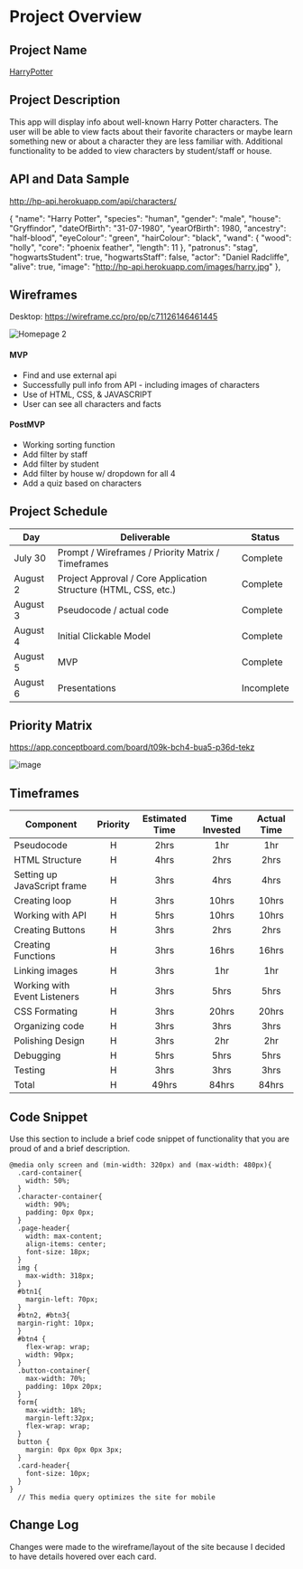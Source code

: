 # Project Overview

## Project Name
[HarryPotter](https://tiffanybibby.github.io/HarryPotter/)

## Project Description

This app will display info about well-known Harry Potter characters. The user will be able to view facts about their favorite characters or maybe learn something new or about a character they are less familiar with. Additional functionality to be added to view characters by student/staff or house.

## API and Data Sample

http://hp-api.herokuapp.com/api/characters/

{
        "name": "Harry Potter",
        "species": "human",
        "gender": "male",
        "house": "Gryffindor",
        "dateOfBirth": "31-07-1980",
        "yearOfBirth": 1980,
        "ancestry": "half-blood",
        "eyeColour": "green",
        "hairColour": "black",
        "wand": {
            "wood": "holly",
            "core": "phoenix feather",
            "length": 11
        },
        "patronus": "stag",
        "hogwartsStudent": true,
        "hogwartsStaff": false,
        "actor": "Daniel Radcliffe",
        "alive": true,
        "image": "http://hp-api.herokuapp.com/images/harry.jpg"
    },

## Wireframes

Desktop:
https://wireframe.cc/pro/pp/c71126146461445

![Homepage 2](https://user-images.githubusercontent.com/88211804/127904614-43f48cec-208d-4a7c-877e-9a5461ed4b45.png)


#### MVP 

- Find and use external api 
- Successfully pull info from API - including images of characters
- Use of HTML, CSS, & JAVASCRIPT
- User can see all characters and facts

#### PostMVP  

- Working sorting function
- Add filter by staff
- Add filter by student
- Add filter by house w/ dropdown for all 4
- Add a quiz based on characters

## Project Schedule

|  Day | Deliverable | Status
|---|---| ---|
|July 30| Prompt / Wireframes / Priority Matrix / Timeframes | Complete
|August 2| Project Approval / Core Application Structure (HTML, CSS, etc.) | Complete
|August 3| Pseudocode / actual code | Complete
|August 4| Initial Clickable Model  | Complete
|August 5| MVP | Complete
|August 6| Presentations | Incomplete

## Priority Matrix

https://app.conceptboard.com/board/t09k-bch4-bua5-p36d-tekz

![image](https://user-images.githubusercontent.com/88211804/127892837-d373308d-5336-4af7-a0d2-04ca154f7643.png)


## Timeframes

| Component | Priority | Estimated Time | Time Invested | Actual Time |
| --- | :---: |  :---: | :---: | :---: |
| Pseudocode | H | 2hrs| 1hr| 1hr |
| HTML Structure | H | 4hrs| 2hrs| 2hrs |
| Setting up JavaScript frame | H | 3hrs|4hrs |4hrs |
| Creating loop | H | 3hrs|10hrs | 10hrs |
| Working with API | H | 5hrs|10hrs|10hrs  |
| Creating Buttons | H | 3hrs|2hrs | 2hrs |
| Creating Functions| H | 3hrs|16hrs | 16hrs |
| Linking images | H | 3hrs| 1hr| 1hr |
| Working with Event Listeners | H | 3hrs|5hrs | 5hrs |
| CSS Formating | H | 3hrs|20hrs |20hrs  |
| Organizing code | H | 3hrs|3hrs |3hrs  |
| Polishing Design| H | 3hrs|2hr | 2hr |
| Debugging | H | 5hrs|5hrs |5hrs  |
| Testing | H | 3hrs|3hrs |3hrs  |
| Total | H | 49hrs|84hrs  | 84hrs |

## Code Snippet

Use this section to include a brief code snippet of functionality that you are proud of and a brief description.  

```
@media only screen and (min-width: 320px) and (max-width: 480px){
  .card-container{
    width: 50%;
  }
  .character-container{
    width: 90%;
    padding: 0px 0px;
  }
  .page-header{
    width: max-content;
    align-items: center;
    font-size: 18px;
  }
  img {
    max-width: 318px;
  }
  #btn1{
    margin-left: 70px;
  }
  #btn2, #btn3{
  margin-right: 10px;
  }
  #btn4 {
    flex-wrap: wrap; 
    width: 90px;
  }
  .button-container{
    max-width: 70%;
    padding: 10px 20px;
  }
  form{
    max-width: 18%;
    margin-left:32px; 
    flex-wrap: wrap;
  } 
  button {
    margin: 0px 0px 0px 3px;
  }
  .card-header{
    font-size: 10px;
  }
}
  // This media query optimizes the site for mobile
```

## Change Log
Changes were made to the wireframe/layout of the site because I decided to have details hovered over each card.
